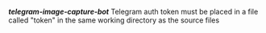 ***telegram-image-capture-bot***
Telegram auth token must be placed in a file called "token" in the same working directory as the source files
